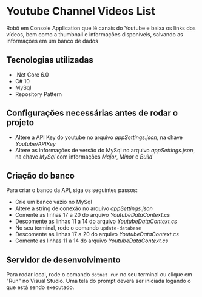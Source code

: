 # Youtube Channel Videos List
Robô em Console Application que lê canais do Youtube e baixa os links dos vídeos, bem como a thumbnail e informações disponíveis, salvando as informações em um banco de dados

## Tecnologias utilizadas
- .Net Core 6.0
- C# 10
- MySql
- Repository Pattern

## Configurações necessárias antes de rodar o projeto
- Altere a API Key do youtube no arquivo *appSettings.json*, na chave *Youtube/APIKey*
- Altere as informações de versão do MySql no arquivo *appSettings.json*, na chave *MySql* com informações *Major*, *Minor* e *Build*

## Criação do banco
Para criar o banco da API, siga os seguintes passos:
- Crie um banco vazio no MySql
- Altere a string de conexão no arquivo *appSettings.json*
- Comente as linhas 17 a 20 do arquivo *YoutubeDataContext.cs*
- Descomente as linhas 11 a 14 do arquivo *YoutubeDataContext.cs*
- No seu terminal, rode o comando `update-database`
- Descomente as linhas 17 a 20 do arquivo *YoutubeDataContext.cs*
- Comente as linhas 11 a 14 do arquivo *YoutubeDataContext.cs*

## Servidor de desenvolvimento
Para rodar local, rode o comando `dotnet run` no seu terminal ou clique em "Run" no Visual Studio. Uma tela do prompt deverá ser iniciada logando o que está sendo executado.
